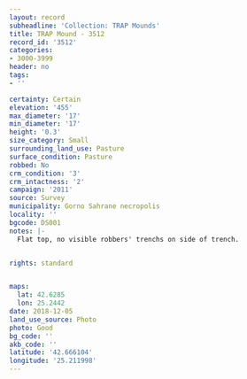 ```yaml
---
layout: record
subheadline: 'Collection: TRAP Mounds'
title: TRAP Mound - 3512
record_id: '3512'
categories:
- 3000-3999
header: no
tags:
- ''

certainty: Certain
elevation: '455'
max_diameter: '17'
min_diameter: '17'
height: '0.3'
size_category: Small
surrounding_land_use: Pasture
surface_condition: Pasture
robbed: No
crm_condition: '3'
crm_intactness: '2'
campaign: '2011'
source: Survey
municipality: Gorno Sahrane necropolis
locality: ''
bgcode: DS001
notes: |-
  Flat top, no visible robbers' trenchs on side of trench.


rights: standard


maps:
  lat: 42.6285
  lon: 25.2442
date: 2018-12-05
land_use_source: Photo
photo: Good
bg_code: ''
akb_code: ''
latitude: '42.666104'
longitude: '25.211998'
---
```

